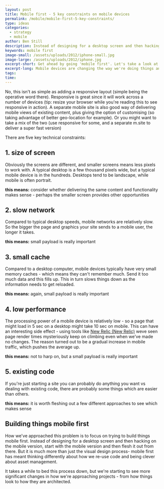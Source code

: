 ```yaml
---
layout: post
title: Mobile first - 5 key constraints on mobile devices
permalink: /mobile/mobile-first-5-key-constraints/
type: ideas
categories:
  - strategy
  - mobile
author: Ben Still
description: Instead of designing for a desktop screen and then hacking on the mobile version, mobile first means start with the mobile version and then flesh it out from there.
keywords: mobile first
image-small: /assets/uploads/2012/iphone-small.jpg
image-large: /assets/uploads/2012/iphone.jpg
excerpt-short: Get ahead by going 'mobile first'. Let's take a look at some of the challenges we face when doing so.
excerpt-long: Mobile devices are changing the way we're doing things and there are many challenges along that path to integrate them with the more traditional websites designed for desktop only. One way is to go 'mobile first' and get the simple stuff over and done with ahead of the game. Let's take a look at some of those challenges we face.
tags:
time:
---
```


No, this isn't as simple as adding a responsive layout (simple being the operative word there). Responsive is great since it will work across a number of devices (tip: resize your browser while you're reading this to see responsive in action). A separate mobile site is also good way of delivering mobile views of existing content, plus giving the option of customising (so taking advantage of better geo-location for example). Or you might want to take a mix of the two (use responsive for some, and a separate m.site to deliver a super fast version)

There are five key technical constraints:

## 1. size of screen

Obviously the screens are different, and smaller screens means less pixels to work with. A typical desktop is a few thousand pixels wide, but a typical mobile device is in the hundreds. Desktops tend to be landscape, while mobile is often portrait.

**this means:** consider whether delivering the same content and functionality makes sense - perhaps the smaller screen provides other opportunities

## 2. slow network

Compared to typical desktop speeds, mobile networks are relatively slow. So the bigger the page and graphics your site sends to a mobile user, the longer it takes.

**this means:** small payload is really important

## 3. small cache

Compared to a desktop computer, mobile devices typically have very small memory caches - which means they can't remember much. Send it too much data and this fills up. This in turn slows things down as the information needs to get reloaded.

**this means:** again, small payload is really important

## 4. low performance

The processing power of a mobile device is relatively low - so a page that might load in 5 sec on a desktop might take 10 sec on mobile. This can have an interesting side effect - using tools like [New Relic (New Relic)](http://newrelic.com) weve seen page render times mysteriously keep on climbing even when we've made no changes. The reason turned out to be a gradual increase in mobile traffic, which pushes the average up.

**this means:** not to harp on, but a small payload is really important

## 5. existing code

If you're just starting a site you can probably do anything you want vs dealing with existing code, there are probably some things which are easier than others.

**this means:** it is worth fleshing out a few different approaches to see which makes sense

## Building things mobile first

How we've approached this problem is to focus on trying to build things mobile first. Instead of designing for a desktop screen and then hacking on the mobile version, start with the mobile version and then flesh it out from there. But it is much more than just the visual design process- mobile first has meant thinking differently about how we re-use code and being clever about asset management.

It takes a while to bed this process down, but we're starting to see more significant changes in how we're approaching projects - from how things look to how they are architected.
